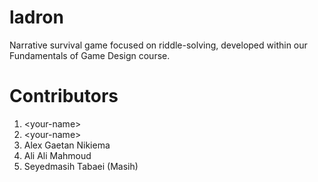 # ladron

Narrative survival game focused on riddle-solving, developed within our Fundamentals of Game Design course.

# Contributors

1. \<your-name\>
2. \<your-name\>
3. Alex Gaetan Nikiema
4. Ali Ali Mahmoud
5. Seyedmasih Tabaei (Masih)
